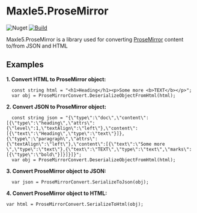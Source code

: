 # Maxle5.ProseMirror

![Nuget](https://img.shields.io/nuget/v/Maxle5.ProseMirror?style=flat-square)
[![Build](https://github.com/maxle5/ProseMirror/actions/workflows/ci.yml/badge.svg)](https://github.com/maxle5/ProseMirror/actions/workflows/ci.yml)

Maxle5.ProseMirror is a library used for converting [ProseMirror](https://github.com/ProseMirror/prosemirror) content to/from JSON and HTML

## Examples
**1. Convert HTML to ProseMirror object:**
```
  const string html = "<h1>Heading</h1><p>Some more <b>TEXT</b></p>";
  var obj = ProseMirrorConvert.DeserializeObjectFromHtml(html);
```

**2. Convert JSON to ProseMirror object:**
```
  const string json = "{\"type\":\"doc\",\"content\":[{\"type\":\"heading\",\"attrs\":{\"level\":1,\"textAlign\":\"left\"},\"content\":[{\"text\":\"Heading\",\"type\":\"text\"}]},{\"type\":\"paragraph\",\"attrs\":{\"textAlign\":\"left\"},\"content\":[{\"text\":\"Some more \",\"type\":\"text\"},{\"text\":\"TEXT\",\"type\":\"text\",\"marks\":[{\"type\":\"bold\"}]}]}]}";
  var obj = ProseMirrorConvert.DeserializeObjectFromHtml(html);
```

**3. Convert ProseMirror object to JSON:**
```
  var json = ProseMirrorConvert.SerializeToJson(obj);
```

**4. Convert ProseMirror object to HTML:**
```
var html = ProseMirrorConvert.SerializeToHtml(obj);
```
